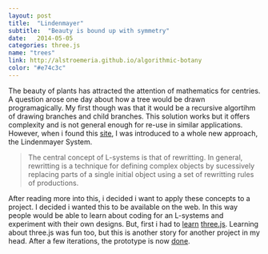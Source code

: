 ```yaml
---
layout: post
title:  "Lindenmayer"
subtitle:  "Beauty is bound up with symmetry"
date:   2014-05-05
categories: three.js
name: "trees"
link: http://alstroemeria.github.io/algorithmic-botany
color: "#e74c3c"
---
```

The beauty of plants has attracted the attention of mathematics for centries. A question arose one day about how a tree would be drawn programagically. My first though was that it would be a recursive algortihm of drawing branches and child branches. This solution works but it offers complexity and is not general enough for re-use in similar applications. However, when i found this [site][algorithmic botany], I was  introduced to a whole new approach, the Lindenmayer System. 

> The central concept of L-systems is that of rewritting. In general, rewritting is a technique for defining complex objects by sucessively replacing parts of a single initial object using a set of rewritting rules of productions.

After reading  more into this, i decided i want to apply these concepts to a project. I decided i wanted this to be available on the web. In this way people would be able to learn about coding for an L-systems and experiment with their own designs. But, first i had to [learn][udacity] [three.js]. Learning about three.js was fun too, but this is another story for another project in my head. After a few iterations, the prototype is now [done][tree].


[algorithmic botany]:http://algorithmicbotany.org/
[udacity]:https://www.udacity.com/
[three.js]:http://threejs.org/
[tree]:http://alstroemeria.github.io/algorithmic-botany
    